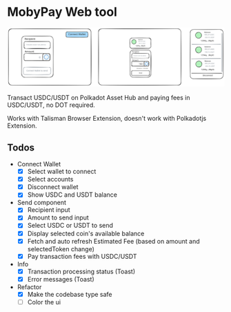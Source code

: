 # MobyPay Web tool

![wireframe](./assets//wireframe.svg)

Transact USDC/USDT on Polkadot Asset Hub and paying fees in USDC/USDT, no DOT required.

Works with Talisman Browser Extension, doesn't work with Polkadotjs Extension.

## Todos

- Connect Wallet
  - [x] Select wallet to connect
  - [x] Select accounts
  - [x] Disconnect wallet
  - [x] Show USDC and USDT balance
- Send component
  - [x] Recipient input
  - [x] Amount to send input
  - [x] Select USDC or USDT to send
  - [x] Display selected coin's available balance
  - [x] Fetch and auto refresh Estimated Fee (based on amount and selectedToken change)
  - [x] Pay transaction fees with USDC/USDT
- Info
  - [x] Transaction processing status (Toast)
  - [x] Error messages (Toast)
- Refactor
  - [x] Make the codebase type safe
  - [ ] Color the ui
